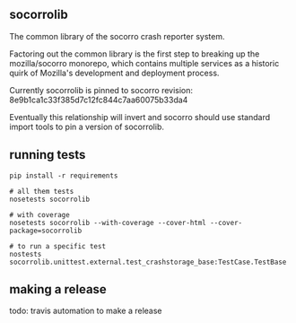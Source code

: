 socorrolib
-----------

The common library of the socorro crash reporter system.

Factoring out the common library is the first step to breaking up the mozilla/socorro monorepo, which contains multiple services as a historic quirk of Mozilla's development and deployment process.

Currently socorrolib is pinned to socorro revision: 8e9b1ca1c33f385d7c12fc844c7aa60075b33da4

Eventually this relationship will invert and socorro should use standard import tools to pin a version of socorrolib.

## running tests

```
pip install -r requirements

# all them tests
nosetests socorrolib

# with coverage
nosetests socorrolib --with-coverage --cover-html --cover-package=socorrolib

# to run a specific test
nostests socorrolib.unittest.external.test_crashstorage_base:TestCase.TestBase
```

## making a release

todo: travis automation to make a release
